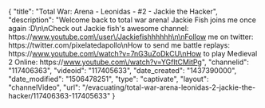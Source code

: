 {
    "title": "Total War: Arena - Leonidas - #2 - Jackie the Hacker",
    "description": "Welcome back to total war arena!  Jackie Fish joins me once again :D\n\nCheck out Jackie fish's awesome channel: https:\/\/www.youtube.com\/user\/Jackiefishhhhhh\n\nFollow me on twitter: https:\/\/twitter.com\/pixelatedapollo\nHow to send me battle replays: https:\/\/www.youtube.com\/watch?v=7nG3uZoDkCU\nHow to play Medieval 2 Online: https:\/\/www.youtube.com\/watch?v=YGfItCMitPg",
    "channelid": "117406363",
    "videoid": "117405633",
    "date_created": "1437390000",
    "date_modified": "1506478251",
    "type": "captivate",
    "layout": "channelVideo",
    "url": "\/evacuating\/total-war-arena-leonidas-2-jackie-the-hacker\/117406363-117405633"
}
